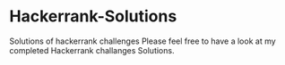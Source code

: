 # Hackerrank-Solutions
Solutions of hackerrank challenges
Please feel free to have a look at my completed Hackerrank challanges Solutions.
